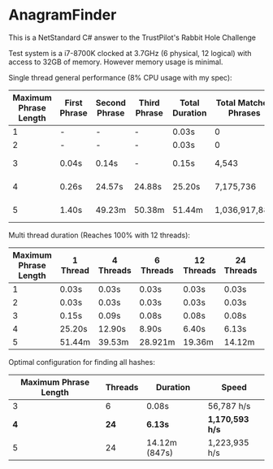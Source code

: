# AnagramFinder
This is a NetStandard C# answer to the TrustPilot's Rabbit Hole Challenge

Test system is a i7-8700K clocked at 3.7GHz (6 physical, 12 logical) with access to 32GB of memory. However memory usage is minimal.

Single thread general performance (8% CPU usage with my spec):

| Maximum Phrase Length | First Phrase | Second Phrase | Third Phrase | Total Duration | Total Matched Phrases | Speed |
| --------------------- | ------------ | ------------- | ------------ | -------------- | --------------------- | ----- |
| 1 | - | - | - | 0.03s | 0 | 0 h/s |
| 2 | - | - | - | 0.03s | 0 | 0 h/s |
| 3 | 0.04s | 0.14s | - | 0.15s | 4,543 | 30,287 h/s |
| 4 | 0.26s | 24.57s | 24.88s | 25.20s | 7,175,736 | 284,751 h/s |
| 5 | 1.40s |49.23m |50.38m |51.44m | 1,036,917,884 | 335,923 h/s |


Multi thread duration (Reaches 100% with 12 threads):

| Maximum Phrase Length | 1 Thread | 4 Threads | 6 Threads | 12 Threads | 24 Threads | 48 Threads | 96 Threads |
| --------------------- | -------- | --------- | --------- | ---------- | ---------- | ---------- | ---------- |
| 1 | 0.03s | 0.03s | 0.03s | 0.03s | 0.03s | 0.03s | 0.03s |
| 2 | 0.03s | 0.03s | 0.03s | 0.03s | 0.03s | 0.03s | 0.03s |
| 3 | 0.15s | 0.09s | 0.08s | 0.08s | 0.08s | 0.08s | 0.09s |
| 4 | 25.20s | 12.90s | 8.90s | 6.40s | 6.13s | 6.21s | 5.81s |
| 5 | 51.44m | 39.53m | 28.921m | 19.36m | 14.12m | 14.36m | 13.35m |

Optimal configuration for finding all hashes:

| Maximum Phrase Length | Threads | Duration | Speed |
| --------------------- | ------- | -------- |------ |
| 3 | 6 | 0.08s | 56,787 h/s |
| **4** | **24** | **6.13s** | **1,170,593 h/s** |
| 5 | 24 | 14.12m (847s) | 1,223,935 h/s |
